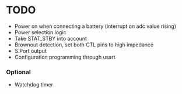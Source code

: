 # TODO

- Power on when connecting a battery (interrupt on adc value rising)
- Power selection logic
- Take STAT_STBY into account
- Brownout detection, set both CTL pins to high impedance
- S.Port output
- Configuration programming through usart

### Optional

- Watchdog timer